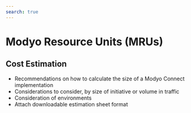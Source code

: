 ```yaml
---
search: true
---
```


# Modyo Resource Units (MRUs)

## Cost Estimation
- Recommendations on how to calculate the size of a Modyo Connect implementation
- Considerations to consider, by size of initiative or volume in traffic
- Consideration of environments
- Attach downloadable estimation sheet format